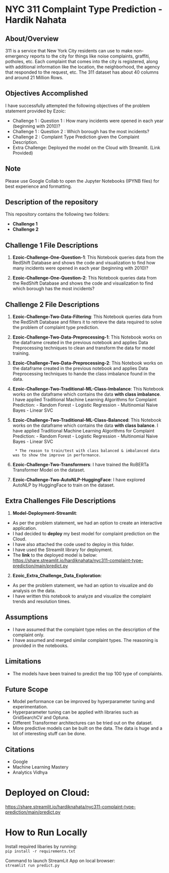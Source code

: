 # NYC 311 Complaint Type Prediction - Hardik Nahata

## About/Overview

311 is a service that New York City residents can use to make non-emergency reports to the city for things like noise complaints, graffiti, potholes, etc. Each complaint that comes into the city is registered, along with additional information like the location, the neighborhood, the agency that responded to the request, etc.
The 311 dataset has about 40 columns and around 21 Million Rows.

## Objectives Accomplished
I have successfully attempted the following objectives of the problem statement provided by Ezoic:
- Challenge 1 : Question 1 : How many incidents were opened in each year (beginning with 2010)?
- Challenge 1 : Question 2 : Which borough has the most incidents?
- Challenge 2 : Complaint Type Prediction given the Complaint Description.
- Extra Challenge: Deployed the model on the Cloud with Streamlit. (Link Provided)

## Note
Please use Google Collab to open the Jupyter Notebooks (IPYNB files) for best experience and formatting.

## Description of the repository
This repository contains the following two folders:
- **Challenge 1**
- **Challenge 2**  


## Challenge 1 File Descriptions

1. **Ezoic-Challenge-One-Question-1**:
		This Notebook queries data from the RedShift Database and shows the code and visualization to find how many incidents were opened in each year (beginning with 2010)?

2. **Ezoic-Challenge-One-Question-2**:
		This Notebook queries data from the RedShift Database and shows the code and visualization to find which borough has the most incidents?

## Challenge 2 File Descriptions

1. **Ezoic-Challenge-Two-Data-Filtering**:
		This Notebook queries data from the RedShift Database and filters it to retrieve the data required to solve the problem of complaint type prediction.
		
2. **Ezoic-Challenge-Two-Data-Preprocessing-1**:
		This Notebook works on the dataframe created in the previous notebook and applies Data Preprocessing techniques to clean and transform the data for model training.	

3. **Ezoic-Challenge-Two-Data-Preprocessing-2**:
		This Notebook works on the dataframe created in the previous notebook and applies Data Preprocessing techniques to hande the class imbalance found in the data.

4. **Ezoic-Challenge-Two-Traditional-ML-Class-Imbalance**:
		This Notebook works on the dataframe which contains the data **with class imbalance**.  
		I have applied Traditional Machine Learning Algorithms for Complaint Prediction:
		- Random Forest
		- Logistic Regression
		- Multinomial Naive Bayes 
		- Linear SVC
	
5. **Ezoic-Challenge-Two-Traditional-ML-Class-Balanced**:
	    This Notebook works on the dataframe which contains the data **with class balance**. 
	    I have applied Traditional Machine Learning Algorithms for Complaint Prediction:
		- Random Forest
		- Logistic Regression
		- Multinomial Naive Bayes 
		- Linear SVC
		
		* The reason to train/test with class balanced & imbalanced data was to show the improve in performance.  

6. **Ezoic-Challenge-Two-Transformers**:
	    I have trained the RoBERTa Transformer Model on the dataset.

7. **Ezoic-Challenge-Two-AutoNLP-HuggingFace**:
	    I have explored AutoNLP by HuggingFace to train on the dataset.

## Extra Challenges File Descriptions

1. **Model-Deployment-Streamlit**:
- As per the problem statement, we had an option to create an interactive application.
- I had decided to **deploy** my best model for complaint prediction on the Cloud.
- I have also attached the code used to deploy in this folder. 
- I have used the Streamlit library for deployment.
- The **link** to the deployed model is below:
   https://share.streamlit.io/hardiknahata/nyc311-complaint-type-prediction/main/predict.py

2. **Ezoic_Extra_Challenge_Data_Exploration**:
- As per the problem statement, we had an option to visualize and do analysis on the data.
- I have written this notebook to analyze and visualize the complaint trends and resolution times.
	    
## Assumptions
- I have assumed that the complaint type relies on the description of the complaint only.
- I have assumed and merged similar complaint types. The reasoning is provided in the notebooks.

## Limitations
- The models have been trained to predict the top 100 type of complaints.

## Future Scope
- Model performance can be improved by hyperparameter tuning and experimentation.
- Hyperparameter tuning can be applied with libraries such as GridSearchCV and Optuna.
- Different Transformer architectures can be tried out on the dataset.
- More predictive models can be built on the data. The data is huge and a lot of interesting stuff can be done. 

## Citations
- Google
- Machine Learning Mastery
- Analytics Vidhya


# Deployed on Cloud:
https://share.streamlit.io/hardiknahata/nyc311-complaint-type-prediction/main/predict.py


# How to Run Locally
Install required libaries by running:  
`pip install -r requirements.txt`

Command to launch StreamLit App on local browser:  
`streamlit run predict.py`



